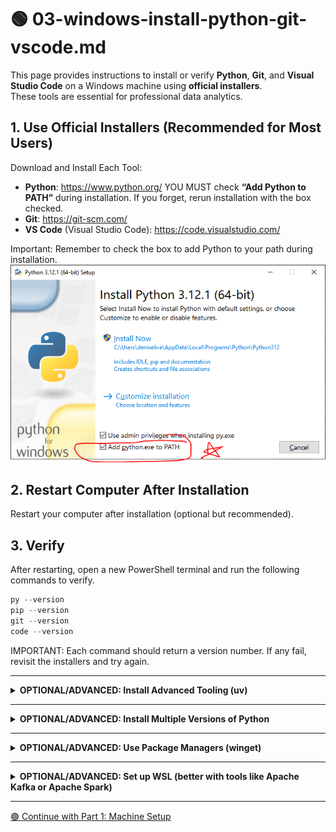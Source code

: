 # 🟢 03-windows-install-python-git-vscode.md

This page provides instructions to install or verify **Python**, **Git**, and **Visual Studio Code** on a Windows machine using **official installers**.  
These tools are essential for professional data analytics.

## 1. Use Official Installers (Recommended for Most Users)

Download and Install Each Tool:

- **Python**: <https://www.python.org/> YOU MUST check **“Add Python to PATH”** during installation. If you forget, rerun installation with the box checked.
- **Git**: <https://git-scm.com/>
- **VS Code** (Visual Studio Code): <https://code.visualstudio.com/>

Important: Remember to check the box to add Python to your path during installation.
![Important: Add Python to Path](images/windows_add_python_to_path.png)

## 2. Restart Computer After Installation

Restart your computer after installation (optional but recommended).

## 3. Verify

After restarting, open a new PowerShell terminal and run the following commands to verify. 

```powershell
py --version
pip --version
git --version
code --version
```

IMPORTANT: Each command should return a version number.
If any fail, revisit the installers and try again. 

---

<details>
<summary><strong>OPTIONAL/ADVANCED: Install Advanced Tooling (uv)</code></strong></summary>

These tools are modern, high-performance alternatives to traditional Python tools:

- `uv` replaces `pip` and `venv` with a much faster dependency and environment manager.
- `ruff` replaces `flake8`, `black`, and more with a single ultra-fast linter and formatter.

Install uv globally (once per machine):

```powershell
powershell -c "irm https://astral.sh/uv/install.ps1 | iex"
```

Verify installation:

```powershell
uv --version
```

NOTE: These are **not required** for most users.  
You'll need `uv` to try the advanced option in the project initialization workflow.
Install `ruff` with each project (later).

</details>

---

<details>
<summary><strong>OPTIONAL/ADVANCED: Install Multiple Versions of Python</strong></summary>

This is not typically needed.  
Only do this if you need to run an older version of Python (e.g., for Kafka or Spark).

Use `winget` to install an alternate version:

```powershell
winget install --id Python.Python.3.11.11
```

Note: py --version and python --version and python3 --version may or may not work and may return different versions depending on which order they were installed, system path settings, and more.

We can specify the desired Python version when creating a project virtual environment in the next workflow.

</details>

---

<details>
<summary><strong>OPTIONAL/ADVANCED: Use Package Managers (winget)</strong></summary>

You can also install core tools with `winget`. Open a PowerShell terminal and run the following commands:

```powershell
winget install --id Python.Python.3
winget install --id Git.Git
winget install --id Microsoft.VisualStudioCode
```

Restart your machine and verify installations using the commands shown earlier.

</details>

---

<details>
<summary><strong>OPTIONAL/ADVANCED: Set up WSL (better with tools like Apache Kafka or Apache Spark)</strong></summary>

This section is **required** only if you're using advanced tools like **Apache Kafka** or **Apache Spark**, which may not run reliably on base Windows.  
For these tools, use **WSL2** (Windows Subsystem for Linux 2) with **Ubuntu**.

You only need to do this setup once. After that, you’ll use WSL2 for all Kafka/Spark projects.

### Advanced Step 1. Enable WSL2 and Install Ubuntu Operating System

In an **elevated PowerShell** terminal (right-click / Run as Administrator), run:

```powershell
wsl --install
```

Restart your machine if prompted.

### Advanced Step 2. Launch Ubuntu

After reboot, open **Ubuntu** from the Start Menu.

The first time you launch it:

- It will complete installation.
- You'll be asked to create a **username** and **password**.
- This is separate from your Windows account.
- **IMPORTANT: Remember your username and password**.  You can always recreate your WSL, but it helps to be able to return to your WSL installation after some time has passed. 


### Advanced Step 3. Update Ubuntu

Run the following commands inside your Ubuntu terminal:

```bash
sudo apt update && sudo apt upgrade -y
```

### Advanced Step 4. Install Python 3.11 and pip

Ubuntu often comes with Python preinstalled, but we’ll install the correct version:

```bash
sudo apt install -y python3.11 python3.11-venv python3.11-distutils python3-pip
```

Verify installation:

```bash
python3.11 --version
pip3 --version
```

### Advanced Step 5. Install Git in WSL

```bash
sudo apt install -y git
git --version
```

### Advanced Step 6. Open VS Code from WSL

Install the **WSL Extension** for VS Code (if prompted, accept).

From the Ubuntu terminal, type:

```bash
code .
```

This opens VS Code inside WSL. You can now install any needed Python extensions **inside WSL** when prompted.

### Celebrate: Your Advanced WSL2 Setup is Complete!

You now have:

- A full Linux environment (Ubuntu) inside Windows.
- Python 3.11, pip, and git installed.
- VS Code integrated and running from WSL (or Windows - it's truly cross platform).

**Use WSL2 for Kafka/Spark.**  
You can still use normal Windows for basic Python work.
Just remember to move to WSL2 when needed, e.g. to run advanced services like Apache Kafka or Apache Spark. 

</details>

---


[🟢 Continue with Part 1: Machine Setup](MACHINE-SETUP.md)
